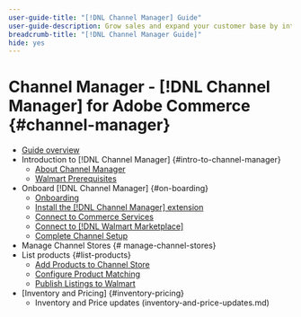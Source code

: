 ```yaml
---
user-guide-title: "[!DNL Channel Manager] Guide"
user-guide-description: Grow sales and expand your customer base by integrating Adobe Commerce or Magento Open Source with your [!DNL Walmart Marketplace Seller Central] account.
breadcrumb-title: "[!DNL Channel Manager Guide]"
hide: yes
---
```


# Channel Manager - [!DNL Channel Manager] for Adobe Commerce {#channel-manager}

- [Guide overview](guide-overview.md)
- Introduction to [!DNL Channel Manager] {#intro-to-channel-manager}
  - [About Channel Manager](overview.md)
  - [Walmart Prerequisites](walmart-prerequisites.md)
- Onboard [!DNL Channel Manager] {#on-boarding}
  - [Onboarding](onboard.md)
  - [Install the [!DNL Channel Manager] extension](install.md)
  - [Connect to Commerce Services](connect.md)
  - [Connect to [!DNL Walmart Marketplace]](connect-marketplace.md)
  - [Complete Channel Setup](complete-store-setup.md)
- Manage Channel Stores {# manage-channel-stores}
- List products {#list-products}
  - [Add Products to Channel Store](add-products-to-connected-channel.md)
  - [Configure Product Matching](map-product-attributes-for-matching.md)
  - [Publish Listings to Walmart](publish-listings-to-marketplace.md)
- [Inventory and Pricing] {#inventory-pricing}
  - Inventory and Price updates (inventory-and-price-updates.md)
    
